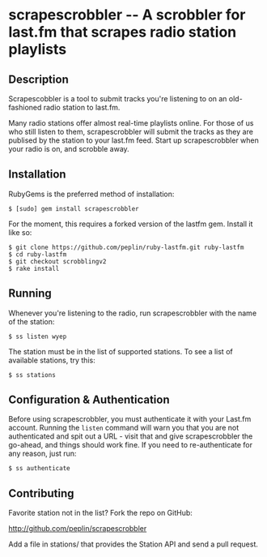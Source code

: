 scrapescrobbler -- A scrobbler for last.fm that scrapes radio station playlists
===============================================================================

## Description

Scrapescobbler is a tool to submit tracks you're listening to on an
old-fashioned radio station to last.fm.

Many radio stations offer almost real-time playlists online. For those of us who
still listen to them, scrapescrobbler will submit the tracks as they are publised
by the station to your last.fm feed. Start up scrapescrobbler when your radio is
on, and scrobble away.


## Installation

RubyGems is the preferred method of installation:

    $ [sudo] gem install scrapescrobbler

For the moment, this requires a forked version of the lastfm gem. Install it
like so:

    $ git clone https://github.com/peplin/ruby-lastfm.git ruby-lastfm
    $ cd ruby-lastfm
    $ git checkout scrobblingv2
    $ rake install

## Running

Whenever you're listening to the radio, run scrapescrobbler with the name of the
station:

    $ ss listen wyep

The station must be in the list of supported stations. To see a list of
available stations, try this:

    $ ss stations

## Configuration & Authentication

Before using scrapescrobbler, you must authenticate it with your Last.fm
account. Running the `listen` command will warn you that you are not
authenticated and spit out a URL - visit that and give scrapescrobbler the
go-ahead, and things should work fine. If you need to re-authenticate for any
reason, just run:

    $ ss authenticate

## Contributing

Favorite station not in the list? Fork the repo on GitHub:

http://github.com/peplin/scrapescrobbler

Add a file in stations/ that provides the Station API and send a pull request.
